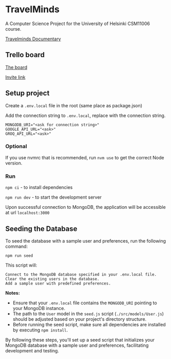 # TravelMinds

A Computer Science Project for the University of Helsinki CSM11006 course.

[Travelminds Documentary](https://drive.google.com/file/d/1yMfTQKu2mE9y6YU3XJpfC4Ph1lj7Uaho/view?usp=sharing)

## Trello board

[The board](https://trello.com/b/H7lGfMBt/holidayapp)

[Invite link](https://trello.com/invite/b/6704d864b6d1533ee326eee9/ATTI551e8b197eec5564a7c984d9ce7308ea77FE683B/holidayapp)

## Setup project

Create a `.env.local` file in the root (same place as package.json)

Add the connection string to `.env.local`, replace <ask for connection string> with the connection string.

```
MONGODB_URI="<ask for connection string>"
GOOGLE_API_URL="<ask>"
GROQ_API_URL="<ask>"
```

### Optional

If you use nvmrc that is recommended, run `nvm use` to get the correct Node version.

### Run

`npm ci` - to install dependencies

`npm run dev` - to start the development server

Upon successful connection to MongoDB, the application will be accessible at url `localhost:3000`

## Seeding the Database

To seed the database with a sample user and preferences, run the following command:

`npm run seed`

This script will:

    Connect to the MongoDB database specified in your .env.local file.
    Clear the existing users in the database.
    Add a sample user with predefined preferences.

**Notes:**

- Ensure that your `.env.local` file contains the `MONGODB_URI` pointing to your MongoDB instance.
- The path to the `User` model in the `seed.js` script (`./src/models/User.js`) should be adjusted based on your project's directory structure.
- Before running the seed script, make sure all dependencies are installed by executing `npm install`.

By following these steps, you'll set up a seed script that initializes your MongoDB database with a sample user and preferences, facilitating development and testing.

```
